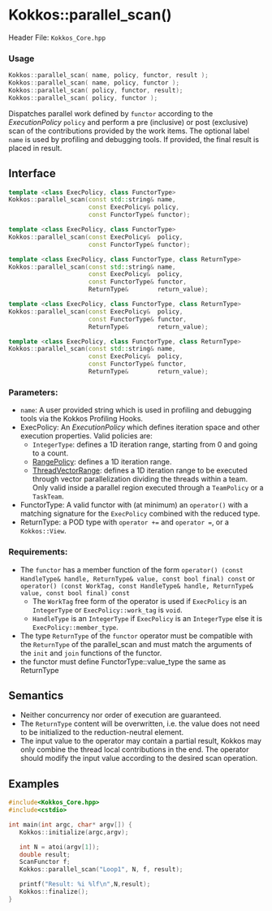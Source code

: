 # Kokkos::parallel_scan()

Header File: `Kokkos_Core.hpp`

### Usage 
```c++
Kokkos::parallel_scan( name, policy, functor, result );
Kokkos::parallel_scan( name, policy, functor );
Kokkos::parallel_scan( policy, functor, result);
Kokkos::parallel_scan( policy, functor );
```

Dispatches parallel work defined by `functor` according to the *ExecutionPolicy* `policy` and perform a pre (inclusive) or post (exclusive) scan of the contributions
provided by the work items. The optional label `name` is used by profiling and debugging tools.  If provided, the final result is placed in result. 

## Interface

```cpp
template <class ExecPolicy, class FunctorType>
Kokkos::parallel_scan(const std::string& name, 
                      const ExecPolicy& policy, 
                      const FunctorType& functor);
```

```cpp
template <class ExecPolicy, class FunctorType>
Kokkos::parallel_scan(const ExecPolicy&  policy, 
                      const FunctorType& functor);
```

```cpp
template <class ExecPolicy, class FunctorType, class ReturnType>
Kokkos::parallel_scan(const std::string& name, 
                      const ExecPolicy&  policy, 
                      const FunctorType& functor, 
                      ReturnType&        return_value);
```

```cpp
template <class ExecPolicy, class FunctorType, class ReturnType>
Kokkos::parallel_scan(const ExecPolicy&  policy, 
                      const FunctorType& functor, 
                      ReturnType&        return_value);
```

```cpp
template <class ExecPolicy, class FunctorType, class ReturnType>
Kokkos::parallel_scan(const std::string& name, 
                      const ExecPolicy&  policy, 
                      const FunctorType& functor, 
                      ReturnType&        return_value);
```

### Parameters:

  * `name`: A user provided string which is used in profiling and debugging tools via the Kokkos Profiling Hooks. 
  * ExecPolicy: An *ExecutionPolicy* which defines iteration space and other execution properties. Valid policies are:
    * `IntegerType`: defines a 1D iteration range, starting from 0 and going to a count.
    * [RangePolicy](Kokkos%3A%3ARangePolicy): defines a 1D iteration range. 
    * [ThreadVectorRange](Kokkos%3A%3ANestedPolicies): defines a 1D iteration range to be executed through vector parallelization dividing the threads within a team.  Only valid inside a parallel region executed through a `TeamPolicy` or a `TaskTeam`.
  * FunctorType: A valid functor with (at minimum) an `operator()` with a matching signature for the `ExecPolicy` combined with the reduced type.
  * ReturnType: a POD type with `operator +=` and `operator =`, or a `Kokkos::View`.  

### Requirements:
  
  * The `functor` has a member function of the form `operator() (const HandleType& handle, ReturnType& value, const bool final) const` or `operator() (const WorkTag, const HandleType& handle, ReturnType& value, const bool final) const` 
    * The `WorkTag` free form of the operator is used if `ExecPolicy` is an `IntegerType` or `ExecPolicy::work_tag` is `void`.
    * `HandleType` is an `IntegerType` if `ExecPolicy` is an `IntegerType` else it is `ExecPolicy::member_type`.
  * The type `ReturnType` of the `functor` operator must be compatible with the `ReturnType` of the parallel_scan and must match the arguments of the `init` and `join` functions of the functor.  
  * the functor must define FunctorType::value_type the same as ReturnType
       
## Semantics

* Neither concurrency nor order of execution are guaranteed. 
* The `ReturnType` content will be overwritten, i.e. the value does not need to be initialized to the reduction-neutral element. 
* The input value to the operator may contain a partial result, Kokkos may only combine the thread local contributions in the end. The operator should modify the input value according to the desired scan operation. 

## Examples

```c++
#include<Kokkos_Core.hpp>
#include<cstdio> 

int main(int argc, char* argv[]) {
   Kokkos::initialize(argc,argv);

   int N = atoi(argv[1]);
   double result;
   ScanFunctor f;
   Kokkos::parallel_scan("Loop1", N, f, result);

   printf("Result: %i %lf\n",N,result);
   Kokkos::finalize();
}
```


